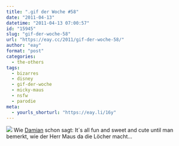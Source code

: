 ```yaml
---
title: ".gif der Woche #58"
date: "2011-04-13"
datetime: "2011-04-13 07:00:57"
id: "15945"
slug: "gif-der-woche-58"
url: "https://eay.cc/2011/gif-der-woche-58/"
author: "eay"
format: "post"
categories:
  - the-others
tags:
  - bizarres
  - disney
  - gif-der-woche
  - micky-maus
  - nsfw
  - parodie
meta:
  - yourls_shorturl: "https://eay.li/16y"
---
```


![](https://eay.cc/uploads/2011/mickeycheese.gif) Wie [Damian](http://dmn.luagsh.ch/mickey-cheese/) schon sagt: It´s all fun and sweet and cute until man bemerkt, wie der Herr Maus da die Löcher macht...
